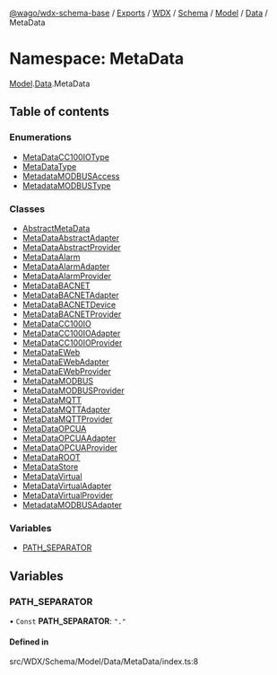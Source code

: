 [@wago/wdx-schema-base](../README.md) / [Exports](../modules.md) / [WDX](WDX.md) / [Schema](WDX.Schema.md) / [Model](WDX.Schema.Model.md) / [Data](WDX.Schema.Model.Data.md) / MetaData

# Namespace: MetaData

[Model](WDX.Schema.Model.md).[Data](WDX.Schema.Model.Data.md).MetaData

## Table of contents

### Enumerations

- [MetaDataCC100IOType](../enums/WDX.Schema.Model.Data.MetaData.MetaDataCC100IOType.md)
- [MetaDataType](../enums/WDX.Schema.Model.Data.MetaData.MetaDataType.md)
- [MetadataMODBUSAccess](../enums/WDX.Schema.Model.Data.MetaData.MetadataMODBUSAccess.md)
- [MetadataMODBUSType](../enums/WDX.Schema.Model.Data.MetaData.MetadataMODBUSType.md)

### Classes

- [AbstractMetaData](../classes/WDX.Schema.Model.Data.MetaData.AbstractMetaData.md)
- [MetaDataAbstractAdapter](../classes/WDX.Schema.Model.Data.MetaData.MetaDataAbstractAdapter.md)
- [MetaDataAbstractProvider](../classes/WDX.Schema.Model.Data.MetaData.MetaDataAbstractProvider.md)
- [MetaDataAlarm](../classes/WDX.Schema.Model.Data.MetaData.MetaDataAlarm.md)
- [MetaDataAlarmAdapter](../classes/WDX.Schema.Model.Data.MetaData.MetaDataAlarmAdapter.md)
- [MetaDataAlarmProvider](../classes/WDX.Schema.Model.Data.MetaData.MetaDataAlarmProvider.md)
- [MetaDataBACNET](../classes/WDX.Schema.Model.Data.MetaData.MetaDataBACNET.md)
- [MetaDataBACNETAdapter](../classes/WDX.Schema.Model.Data.MetaData.MetaDataBACNETAdapter.md)
- [MetaDataBACNETDevice](../classes/WDX.Schema.Model.Data.MetaData.MetaDataBACNETDevice.md)
- [MetaDataBACNETProvider](../classes/WDX.Schema.Model.Data.MetaData.MetaDataBACNETProvider.md)
- [MetaDataCC100IO](../classes/WDX.Schema.Model.Data.MetaData.MetaDataCC100IO.md)
- [MetaDataCC100IOAdapter](../classes/WDX.Schema.Model.Data.MetaData.MetaDataCC100IOAdapter.md)
- [MetaDataCC100IOProvider](../classes/WDX.Schema.Model.Data.MetaData.MetaDataCC100IOProvider.md)
- [MetaDataEWeb](../classes/WDX.Schema.Model.Data.MetaData.MetaDataEWeb.md)
- [MetaDataEWebAdapter](../classes/WDX.Schema.Model.Data.MetaData.MetaDataEWebAdapter.md)
- [MetaDataEWebProvider](../classes/WDX.Schema.Model.Data.MetaData.MetaDataEWebProvider.md)
- [MetaDataMODBUS](../classes/WDX.Schema.Model.Data.MetaData.MetaDataMODBUS.md)
- [MetaDataMODBUSProvider](../classes/WDX.Schema.Model.Data.MetaData.MetaDataMODBUSProvider.md)
- [MetaDataMQTT](../classes/WDX.Schema.Model.Data.MetaData.MetaDataMQTT.md)
- [MetaDataMQTTAdapter](../classes/WDX.Schema.Model.Data.MetaData.MetaDataMQTTAdapter.md)
- [MetaDataMQTTProvider](../classes/WDX.Schema.Model.Data.MetaData.MetaDataMQTTProvider.md)
- [MetaDataOPCUA](../classes/WDX.Schema.Model.Data.MetaData.MetaDataOPCUA.md)
- [MetaDataOPCUAAdapter](../classes/WDX.Schema.Model.Data.MetaData.MetaDataOPCUAAdapter.md)
- [MetaDataOPCUAProvider](../classes/WDX.Schema.Model.Data.MetaData.MetaDataOPCUAProvider.md)
- [MetaDataROOT](../classes/WDX.Schema.Model.Data.MetaData.MetaDataROOT.md)
- [MetaDataStore](../classes/WDX.Schema.Model.Data.MetaData.MetaDataStore.md)
- [MetaDataVirtual](../classes/WDX.Schema.Model.Data.MetaData.MetaDataVirtual.md)
- [MetaDataVirtualAdapter](../classes/WDX.Schema.Model.Data.MetaData.MetaDataVirtualAdapter.md)
- [MetaDataVirtualProvider](../classes/WDX.Schema.Model.Data.MetaData.MetaDataVirtualProvider.md)
- [MetadataMODBUSAdapter](../classes/WDX.Schema.Model.Data.MetaData.MetadataMODBUSAdapter.md)

### Variables

- [PATH\_SEPARATOR](WDX.Schema.Model.Data.MetaData.md#path_separator)

## Variables

### PATH\_SEPARATOR

• `Const` **PATH\_SEPARATOR**: ``"."``

#### Defined in

src/WDX/Schema/Model/Data/MetaData/index.ts:8
